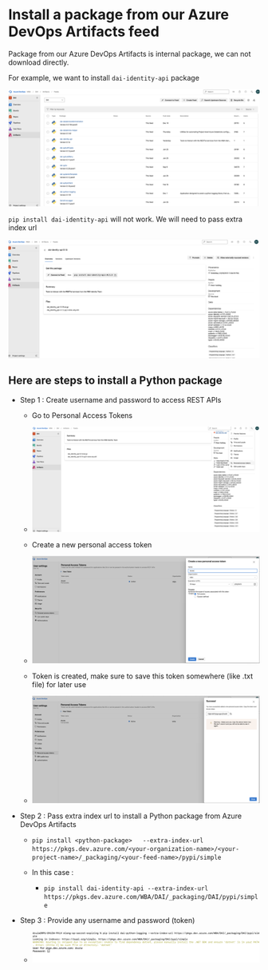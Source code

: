 #   Install a package from our Azure DevOps Artifacts feed 

Package from our Azure DevOps Artifacts is internal package, we can not download directly. 


For example,  we want to install `dai-identity-api` package

![python-package](./docs/image1.png)

`pip install dai-identity-api` will not work. We will need to pass extra index url

![Scenario2](./docs/image2.png)

##  Here are steps to install a Python package

- Step 1 : Create username and password  to access REST APIs
  - Go to Personal Access Tokens

  - ![Scenario4](./docs/image4.png)

  - Create a new personal access token

  - ![Scenario5](./docs/image5.png)

  - Token is created, make sure to save this token somewhere (like .txt file) for later use
  - ![Scenario3](./docs/image3.png)

- Step 2 : Pass extra index url to install a Python package from Azure DevOps Artifacts

  - `pip install <python-package>   --extra-index-url https://pkgs.dev.azure.com/<your-organization-name>/<your-project-name>/_packaging/<your-feed-name>/pypi/simple`

  - In this case : 
    - `pip install dai-identity-api --extra-index-url https://pkgs.dev.azure.com/WBA/DAI/_packaging/DAI/pypi/simple`

- Step 3 : Provide any username and  password (token)

  - ![Scenario6](./docs/image6.png)


